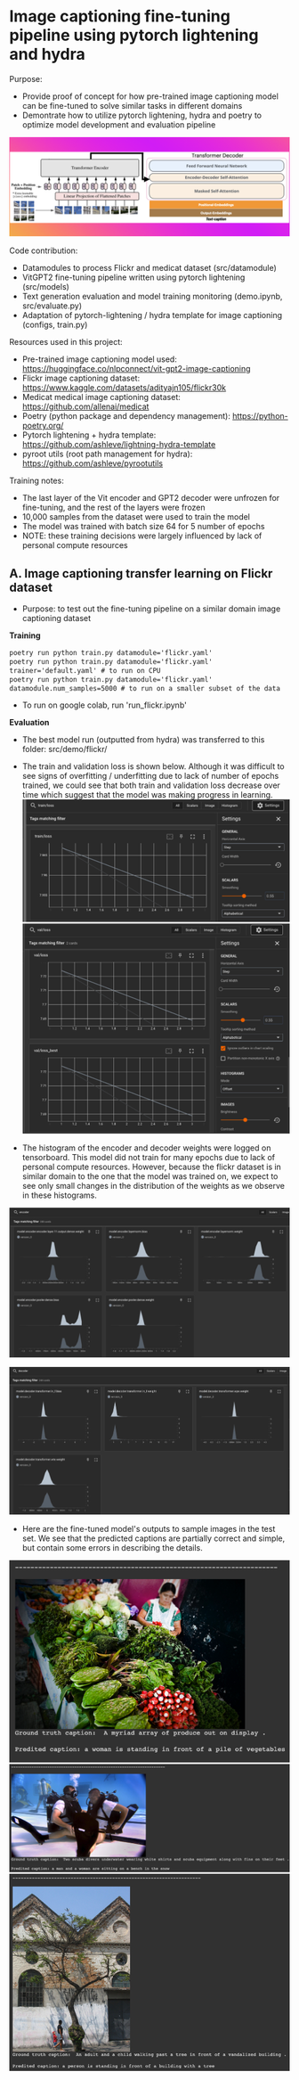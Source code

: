 # Image captioning fine-tuning pipeline using pytorch lightening and hydra


Purpose:
- Provide proof of concept for how pre-trained image captioning model can be fine-tuned to solve similar tasks in different domains
- Demontrate how to utilize pytorch lightening, hydra and poetry to optimize model development and evaluation pipeline

![Alt text](./images/vit_gpt2_diagram.png "Vit-GPT2")

Code contribution:
- Datamodules to process Flickr and medicat dataset (src/datamodule)
- VitGPT2 fine-tuning pipeline written using pytorch lightening (src/models)
- Text generation evaluation and model training monitoring (demo.ipynb, src/evaluate.py)
- Adaptation of pytorch-lightening / hydra template for image captioning (configs, train.py)

Resources used in this project:
- Pre-trained image captioning model used: https://huggingface.co/nlpconnect/vit-gpt2-image-captioning
- Flickr image captioning dataset: https://www.kaggle.com/datasets/adityajn105/flickr30k
- Medicat medical image captioning dataset: https://github.com/allenai/medicat
- Poetry (python package and dependency management): https://python-poetry.org/
- Pytorch lightening + hydra template: https://github.com/ashleve/lightning-hydra-template
- pyroot utils (root path management for hydra): https://github.com/ashleve/pyrootutils

Training notes:
- The last layer of the Vit encoder and GPT2 decoder were unfrozen for fine-tuning, and the rest of the layers were frozen
- 10,000 samples from the dataset were used to train the model
- The model was trained with batch size 64 for 5 number of epochs
- NOTE: these training decisions were largely influenced by lack of personal compute resources

## A. Image captioning transfer learning on Flickr dataset

- Purpose: to test out the fine-tuning pipeline on a similar domain image captioning dataset

**Training**

```
poetry run python train.py datamodule='flickr.yaml'
poetry run python train.py datamodule='flickr.yaml' trainer='default.yaml' # to run on CPU
poetry run python train.py datamodule='flickr.yaml' datamodule.num_samples=5000 # to run on a smaller subset of the data

```

- To run on google colab, run 'run_flickr.ipynb'


**Evaluation**
- The best model run (outputted from hydra) was transferred to this folder: src/demo/flickr/

- The train and validation loss is shown below. Although it was difficult to see signs of overfitting / underfitting due to lack of number of epochs trained, we could see that both train and validation loss decrease over time which suggest that the model was making progress in learning. 
![Alt text](./images/flickr/flickr_train_loss.png)
![Alt text](./images/flickr/flickr_val_loss.png)

- The histogram of the encoder and decoder weights were logged on tensorboard. This model did not train for many epochs due to lack of personal compute resources. However, because the flickr dataset is in similar domain to the one that the model was trained on, we expect to see only small changes in the distribution of the weights as we observe in these histograms. 

![Alt text](./images/flickr/flickr_encoder_weights.png)

![Alt text](./images/flickr/flickr_decoder_weights.png)


- Here are the fine-tuned model's outputs to sample images in the test set. We see that the predicted captions are partially correct and simple, but contain some errors in describing the details. 

![Alt text](./images/flickr/flickr_1.png)
![Alt text](./images/flickr/flickr_2.png)
![Alt text](./images/flickr/flickr_3.png)

